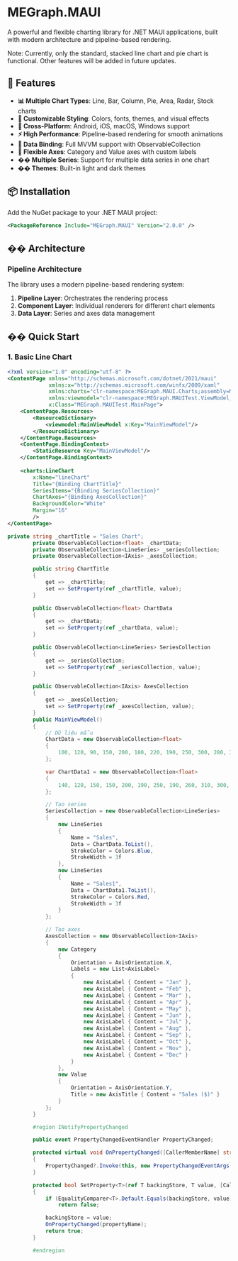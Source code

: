 # MEGraph.MAUI

A powerful and flexible charting library for .NET MAUI applications, built with modern architecture and pipeline-based rendering.

Note: Currently, only the standard, stacked line chart and pie chart is functional. Other features will be added in future updates.
## 🚀 Features

- **📊 Multiple Chart Types**: Line, Bar, Column, Pie, Area, Radar, Stock charts
- **🎨 Customizable Styling**: Colors, fonts, themes, and visual effects
- **📱 Cross-Platform**: Android, iOS, macOS, Windows support
- **⚡ High Performance**: Pipeline-based rendering for smooth animations
- **🔗 Data Binding**: Full MVVM support with ObservableCollection
- **🎯 Flexible Axes**: Category and Value axes with custom labels
- **�� Multiple Series**: Support for multiple data series in one chart
- **�� Themes**: Built-in light and dark themes

## 📦 Installation

Add the NuGet package to your .NET MAUI project:

```xml
<PackageReference Include="MEGraph.MAUI" Version="2.0.0" />
```

## ��️ Architecture


### Pipeline Architecture

The library uses a modern pipeline-based rendering system:

1. **Pipeline Layer**: Orchestrates the rendering process
2. **Component Layer**: Individual renderers for different chart elements
3. **Data Layer**: Series and axes data management

## �� Quick Start

### 1. Basic Line Chart

```xml
<?xml version="1.0" encoding="utf-8" ?>
<ContentPage xmlns="http://schemas.microsoft.com/dotnet/2021/maui"
             xmlns:x="http://schemas.microsoft.com/winfx/2009/xaml"
             xmlns:charts="clr-namespace:MEGraph.MAUI.Charts;assembly=MEGraph.MAUI"
             xmlns:viewmodel="clr-namespace:MEGraph.MAUITest.ViewModel;assembly=MEGraph.MAUITest"
             x:Class="MEGraph.MAUITest.MainPage">
    <ContentPage.Resources>
        <ResourceDictionary>
            <viewmodel:MainViewModel x:Key="MainViewModel"/>
        </ResourceDictionary>
    </ContentPage.Resources>
    <ContentPage.BindingContext>
        <StaticResource Key="MainViewModel"/>
    </ContentPage.BindingContext>
    
    <charts:LineChart 
        x:Name="lineChart"
        Title="{Binding ChartTitle}"
        SeriesItems="{Binding SeriesCollection}"
        ChartAxes="{Binding AxesCollection}"
        BackgroundColor="White"
        Margin="16"
        />
</ContentPage>

```

```csharp
private string _chartTitle = "Sales Chart";
        private ObservableCollection<float> _chartData;
        private ObservableCollection<LineSeries> _seriesCollection;
        private ObservableCollection<IAxis> _axesCollection;

        public string ChartTitle
        {
            get => _chartTitle;
            set => SetProperty(ref _chartTitle, value);
        }

        public ObservableCollection<float> ChartData
        {
            get => _chartData;
            set => SetProperty(ref _chartData, value);
        }

        public ObservableCollection<LineSeries> SeriesCollection
        {
            get => _seriesCollection;
            set => SetProperty(ref _seriesCollection, value);
        }

        public ObservableCollection<IAxis> AxesCollection
        {
            get => _axesCollection;
            set => SetProperty(ref _axesCollection, value);
        }
        public MainViewModel()
        {
            // Dữ liệu mẫu
            ChartData = new ObservableCollection<float>
            {
                100, 120, 90, 150, 200, 180, 220, 190, 250, 300, 280, 320
            };

            var ChartData1 = new ObservableCollection<float>
            {
                140, 120, 150, 150, 200, 190, 250, 190, 260, 310, 300, 330
            };

            // Tạo series
            SeriesCollection = new ObservableCollection<LineSeries>
            {
                new LineSeries
                {
                    Name = "Sales",
                    Data = ChartData.ToList(),
                    StrokeColor = Colors.Blue,
                    StrokeWidth = 3f
                },
                new LineSeries
                {
                    Name = "Sales1",
                    Data = ChartData1.ToList(),
                    StrokeColor = Colors.Red,
                    StrokeWidth = 3f
                }
            };

            // Tạo axes
            AxesCollection = new ObservableCollection<IAxis>
            {
                new Category
                {
                    Orientation = AxisOrientation.X,
                    Labels = new List<AxisLabel>
                    {
                        new AxisLabel { Content = "Jan" },
                        new AxisLabel { Content = "Feb" },
                        new AxisLabel { Content = "Mar" },
                        new AxisLabel { Content = "Apr" },
                        new AxisLabel { Content = "May" },
                        new AxisLabel { Content = "Jun" },
                        new AxisLabel { Content = "Jul" },
                        new AxisLabel { Content = "Aug" },
                        new AxisLabel { Content = "Sep" },
                        new AxisLabel { Content = "Oct" },
                        new AxisLabel { Content = "Nov" },
                        new AxisLabel { Content = "Dec" }
                    }
                },
                new Value
                {
                    Orientation = AxisOrientation.Y,
                    Title = new AxisTitle { Content = "Sales ($)" }
                }
            };
        }

        #region INotifyPropertyChanged

        public event PropertyChangedEventHandler PropertyChanged;

        protected virtual void OnPropertyChanged([CallerMemberName] string propertyName = null)
        {
            PropertyChanged?.Invoke(this, new PropertyChangedEventArgs(propertyName));
        }

        protected bool SetProperty<T>(ref T backingStore, T value, [CallerMemberName] string propertyName = "")
        {
            if (EqualityComparer<T>.Default.Equals(backingStore, value))
                return false;

            backingStore = value;
            OnPropertyChanged(propertyName);
            return true;
        }

        #endregion